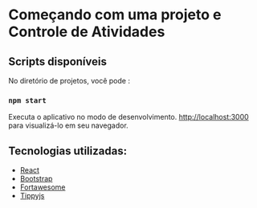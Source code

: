 # Começando com uma projeto e Controle de Atividades

## Scripts disponíveis

No diretório de projetos, você pode :

### `npm start`

Executa o aplicativo no modo de desenvolvimento.
 [http://localhost:3000](http://localhost:3000) para visualizá-lo em seu navegador.
 
 
 ## Tecnologias utilizadas:

* [React]([https://reactjs.org/]())
* [Bootstrap](https://blog.getbootstrap.com/2022/05/13/bootstrap-5-2-0-beta/)
* [Fortawesome](https://fortawesome.com/)
* [Tippyjs](https://tippyjs.bootcss.com/)

